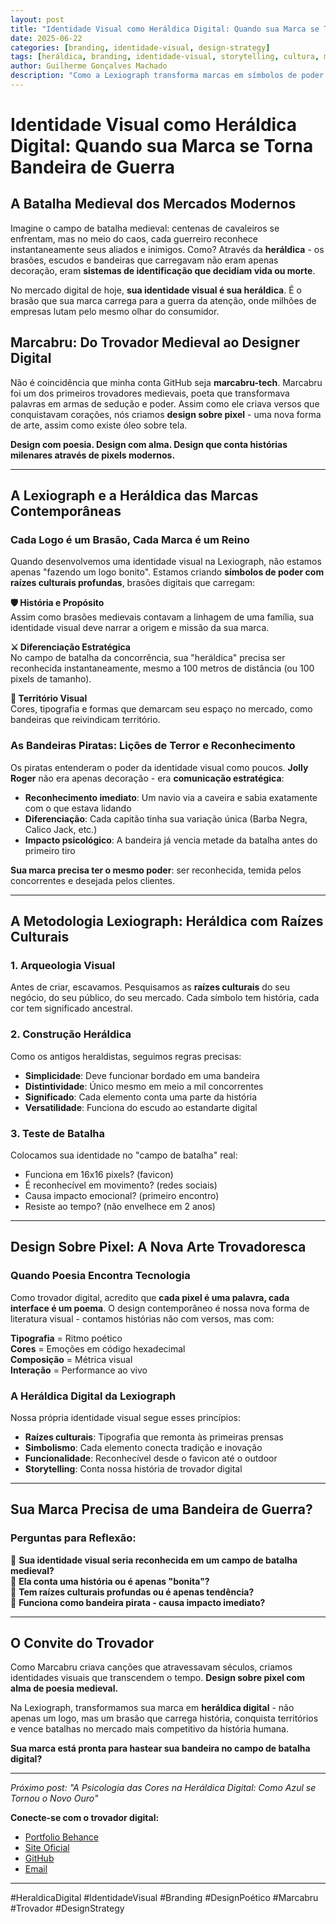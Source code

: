 ```yaml
---
layout: post
title: "Identidade Visual como Heráldica Digital: Quando sua Marca se Torna Bandeira de Guerra"
date: 2025-06-22
categories: [branding, identidade-visual, design-strategy]
tags: [heráldica, branding, identidade-visual, storytelling, cultura, marcabru, trovador, design-poético]
author: Guilherme Gonçalves Machado
description: "Como a Lexiograph transforma marcas em símbolos de poder através da heráldica digital, criando identidades com raízes culturais profundas que dominam o campo de batalha da concorrência"
---
```


# Identidade Visual como Heráldica Digital: Quando sua Marca se Torna Bandeira de Guerra

## A Batalha Medieval dos Mercados Modernos

Imagine o campo de batalha medieval: centenas de cavaleiros se enfrentam, mas no meio do caos, cada guerreiro reconhece instantaneamente seus aliados e inimigos. Como? Através da **heráldica** - os brasões, escudos e bandeiras que carregavam não eram apenas decoração, eram **sistemas de identificação que decidiam vida ou morte**.

No mercado digital de hoje, **sua identidade visual é sua heráldica**. É o brasão que sua marca carrega para a guerra da atenção, onde milhões de empresas lutam pelo mesmo olhar do consumidor.

## Marcabru: Do Trovador Medieval ao Designer Digital

Não é coincidência que minha conta GitHub seja **marcabru-tech**. Marcabru foi um dos primeiros trovadores medievais, poeta que transformava palavras em armas de sedução e poder. Assim como ele criava versos que conquistavam corações, nós criamos **design sobre pixel** - uma nova forma de arte, assim como existe óleo sobre tela.

**Design com poesia. Design com alma. Design que conta histórias milenares através de pixels modernos.**

---

## A Lexiograph e a Heráldica das Marcas Contemporâneas

### Cada Logo é um Brasão, Cada Marca é um Reino

Quando desenvolvemos uma identidade visual na Lexiograph, não estamos apenas "fazendo um logo bonito". Estamos criando **símbolos de poder com raízes culturais profundas**, brasões digitais que carregam:

**🛡️ História e Propósito**  
Assim como brasões medievais contavam a linhagem de uma família, sua identidade visual deve narrar a origem e missão da sua marca.

**⚔️ Diferenciação Estratégica**  
No campo de batalha da concorrência, sua "heráldica" precisa ser reconhecida instantaneamente, mesmo a 100 metros de distância (ou 100 pixels de tamanho).

**🏰 Território Visual**  
Cores, tipografia e formas que demarcam seu espaço no mercado, como bandeiras que reivindicam território.

### As Bandeiras Piratas: Lições de Terror e Reconhecimento

Os piratas entenderam o poder da identidade visual como poucos. **Jolly Roger** não era apenas decoração - era **comunicação estratégica**:

- **Reconhecimento imediato**: Um navio via a caveira e sabia exatamente com o que estava lidando
- **Diferenciação**: Cada capitão tinha sua variação única (Barba Negra, Calico Jack, etc.)
- **Impacto psicológico**: A bandeira já vencia metade da batalha antes do primeiro tiro

**Sua marca precisa ter o mesmo poder**: ser reconhecida, temida pelos concorrentes e desejada pelos clientes.

---

## A Metodologia Lexiograph: Heráldica com Raízes Culturais

### 1. **Arqueologia Visual**
Antes de criar, escavamos. Pesquisamos as **raízes culturais** do seu negócio, do seu público, do seu mercado. Cada símbolo tem história, cada cor tem significado ancestral.

### 2. **Construção Heráldica**
Como os antigos heraldistas, seguimos regras precisas:
- **Simplicidade**: Deve funcionar bordado em uma bandeira
- **Distintividade**: Único mesmo em meio a mil concorrentes  
- **Significado**: Cada elemento conta uma parte da história
- **Versatilidade**: Funciona do escudo ao estandarte digital

### 3. **Teste de Batalha**
Colocamos sua identidade no "campo de batalha" real:
- Funciona em 16x16 pixels? (favicon)
- É reconhecível em movimento? (redes sociais)
- Causa impacto emocional? (primeiro encontro)
- Resiste ao tempo? (não envelhece em 2 anos)

---

## Design Sobre Pixel: A Nova Arte Trovadoresca

### Quando Poesia Encontra Tecnologia

Como trovador digital, acredito que **cada pixel é uma palavra, cada interface é um poema**. O design contemporâneo é nossa nova forma de literatura visual - contamos histórias não com versos, mas com:

**Tipografia** = Ritmo poético  
**Cores** = Emoções em código hexadecimal  
**Composição** = Métrica visual  
**Interação** = Performance ao vivo  

### A Heráldica Digital da Lexiograph

Nossa própria identidade visual segue esses princípios:
- **Raízes culturais**: Tipografia que remonta às primeiras prensas
- **Simbolismo**: Cada elemento conecta tradição e inovação
- **Funcionalidade**: Reconhecível desde o favicon até o outdoor
- **Storytelling**: Conta nossa história de trovador digital

---

## Sua Marca Precisa de uma Bandeira de Guerra?

### Perguntas para Reflexão:

🤔 **Sua identidade visual seria reconhecida em um campo de batalha medieval?**  
🤔 **Ela conta uma história ou é apenas "bonita"?**  
🤔 **Tem raízes culturais profundas ou é apenas tendência?**  
🤔 **Funciona como bandeira pirata - causa impacto imediato?**  

---

## O Convite do Trovador

Como Marcabru criava canções que atravessavam séculos, criamos identidades visuais que transcendem o tempo. **Design sobre pixel com alma de poesia medieval.**

Na Lexiograph, transformamos sua marca em **heráldica digital** - não apenas um logo, mas um brasão que carrega história, conquista territórios e vence batalhas no mercado mais competitivo da história humana.

**Sua marca está pronta para hastear sua bandeira no campo de batalha digital?**

---

*Próximo post: "A Psicologia das Cores na Heráldica Digital: Como Azul se Tornou o Novo Ouro"*

**Conecte-se com o trovador digital:**
- [Portfolio Behance](https://www.behance.net/lexiograph/)
- [Site Oficial](https://lexiograph-design.shop/)
- [GitHub](https://github.com/marcabru-tech)
- [Email](mailto:lexiograph@gmail.com)

---

#HeraldicaDigital #IdentidadeVisual #Branding #DesignPoético #Marcabru #Trovador #DesignStrategy
